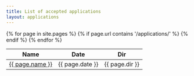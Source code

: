 ```yaml
---
title: List of accepted applications
layout: applications
---
```


<table class="display">
  <thead>
    <tr>
      <th scope="col">Name</th>
      <th scope="col">Date</th>
      <th scope="col">Dir</th>
    </tr>
  </thead>
  <tbody>
    {% for page in site.pages %}
      {% if page.url contains '/applications/' %}  
        <tr>
          <td> <a href="{{ page.url }}">{{ page.name }}</a></td>
          <td> {{ page.date }} </td>
          <td> {{ page.dir }} </td>
        </tr>
      {% endif %}
    {% endfor %}
  </tbody>
</table>

<script type="text/javascript" charset="utf8" src="../src/jquery-3.6.0.min.js"></script>
<script type="text/javascript" charset="utf8" src="https://cdn.datatables.net/1.12.1/js/jquery.dataTables.js"></script>
<script>
$(document).ready(function(){
    $('table.display').DataTable( {
        paging: true,
        stateSave: true,
        searching: true,  
        ordering: true,
        search: {
          regex: true,
          smart: true
        }
    });
});
</script>